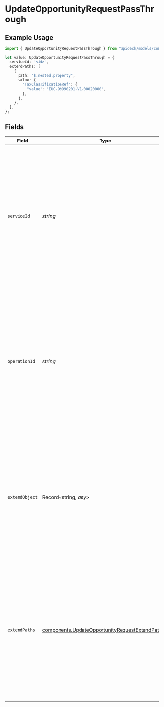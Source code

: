 # UpdateOpportunityRequestPassThrough

## Example Usage

```typescript
import { UpdateOpportunityRequestPassThrough } from "apideck/models/components";

let value: UpdateOpportunityRequestPassThrough = {
  serviceId: "<id>",
  extendPaths: [
    {
      path: "$.nested.property",
      value: {
        "TaxClassificationRef": {
          "value": "EUC-99990201-V1-00020000",
        },
      },
    },
  ],
};
```

## Fields

| Field                                                                                                                                                                                                                                                       | Type                                                                                                                                                                                                                                                        | Required                                                                                                                                                                                                                                                    | Description                                                                                                                                                                                                                                                 |
| ----------------------------------------------------------------------------------------------------------------------------------------------------------------------------------------------------------------------------------------------------------- | ----------------------------------------------------------------------------------------------------------------------------------------------------------------------------------------------------------------------------------------------------------- | ----------------------------------------------------------------------------------------------------------------------------------------------------------------------------------------------------------------------------------------------------------- | ----------------------------------------------------------------------------------------------------------------------------------------------------------------------------------------------------------------------------------------------------------- |
| `serviceId`                                                                                                                                                                                                                                                 | *string*                                                                                                                                                                                                                                                    | :heavy_check_mark:                                                                                                                                                                                                                                          | The unique identifier for the service to which this pass-through operation should be applied. This field is mandatory and ensures that the update is directed to the correct service integration, facilitating precise modifications within the CRM system. |
| `operationId`                                                                                                                                                                                                                                               | *string*                                                                                                                                                                                                                                                    | :heavy_minus_sign:                                                                                                                                                                                                                                          | An optional identifier for a specific workflow operation that this pass-through should target. This is particularly useful for Unify calls that involve multiple downstream requests, allowing for more granular control over the operation's execution.    |
| `extendObject`                                                                                                                                                                                                                                              | Record<string, *any*>                                                                                                                                                                                                                                       | :heavy_minus_sign:                                                                                                                                                                                                                                          | A flexible object that allows for the direct extension of properties. This can be used to add custom fields or data to the opportunity record, providing a way to tailor the CRM data structure to specific business needs.                                 |
| `extendPaths`                                                                                                                                                                                                                                               | [components.UpdateOpportunityRequestExtendPaths](../../models/components/updateopportunityrequestextendpaths.md)[]                                                                                                                                          | :heavy_minus_sign:                                                                                                                                                                                                                                          | An array of objects designed for structured data modifications using specified paths. This allows for precise updates to nested data structures within the opportunity record, ensuring that changes are applied exactly where needed.                      |